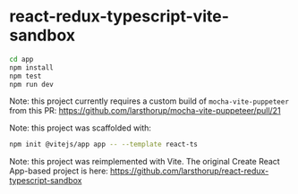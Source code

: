 # react-redux-typescript-vite-sandbox

```bash
cd app
npm install
npm test
npm run dev
```

Note: this project currently requires a custom build of `mocha-vite-puppeteer` from this PR: https://github.com/larsthorup/mocha-vite-puppeteer/pull/21

Note: this project was scaffolded with:

```bash
npm init @vitejs/app app -- --template react-ts
```

Note: this project was reimplemented with Vite. The original Create React App-based project is here: https://github.com/larsthorup/react-redux-typescript-sandbox
